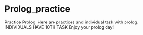 # Prolog_practice
Practice Prolog!
Here are practices and individual task with prolog. INDIVIDUALS HAVE 10TH TASK
Enjoy your prolog day!
